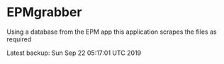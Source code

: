 # EPMgrabber
Using a database from the EPM app this application scrapes the files as required


Latest backup: Sun Sep 22 05:17:01 UTC 2019
